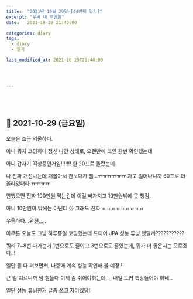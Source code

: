 ```yaml
---
title:  "2021년 10월 29일-[44번째 일기]"
excerpt: "우씨 내 백만원"
date:   2021-10-29 21:40:00 

categories: diary
tags:
  - diary
  - 일기

last_modified_at: 2021-10-29T21:40:00




---
```


<br/>

<br/>

## 🧾 2021-10-29 (금요일)

오늘은 조금 억울하다.

아니 뭐지 코딩하다 정신 나간 상태로, 오랜만에 코인 한번 확인했는데

아니 갑자기 떡상중인거임!!!!!!! 한 20프로 올랐는데

나 진짜 개신나는데 개쫄아서 간보다가 뺌...ㅠㅠㅠㅠㅠㅠ 자고 일어나니까 60프로 더 올라있더라 ㅠㅠㅠㅠ

안뺐으면 진짜 100만원 먹는건데 이걸 빼가지고 10만원밖에 못 챙김.

아니 10만원이 밖에는 아닌데 아 그래도 진짜 ㅠㅠㅠㅠㅠㅠㅠㅠㅠ

우울하다...완젼,,,,,

아무튼 오늘도 그냥 하루종일 코딩했는데 드디어 JPA 성능 튜닝 했달까???????????

쿼리 7~8번 나가는거 1번으로도 줄이고 3번으로도 줄였는데, 뭐가 더 좋은지는 모르겠다..!

일단 둘 다 써보면서, 나중에 계속 성능 확인해 볼 예정!!!

큰 일 치르니까 넘 힘들다 이제 좀 쉬어야하는데,.,, 내일 도커 특강들어야 하네...

일단 성능 튜닝한거 글좀 쓰고 자야겠당!

